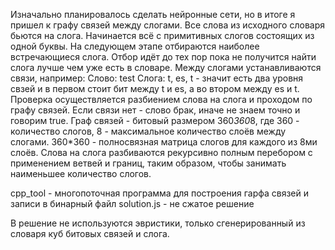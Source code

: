 Изначально планировалось сделать нейронные сети, но в итоге я пришел к графу связей между слогами.
Все слова из исходного словаря бьются на слога. Начинается всё с примитивных слогов состоящих из одной буквы. На следующем этапе отбираются наиболее встречающиеся слога. Отбор идёт до тех пор пока не получится найти слога лучше чем уже есть в словаре. Между слогами устанавливаются связи, например:
Слово: test 
Cлога: t, es, t - значит есть два уровня свзей и в первом стоит бит между t и es, а во втором между es и t.
Проверка осуществляется разбиением слова на слога и проходом по графу связей. Если связи нет - слово брак, иначе не знаем точно и говорим true.
Граф связей - битовый размером 360*360*8, где 360 - количество слогов, 8 - максимальное количество слоёв между слогами. 360*360 - полносвязная матрица слогов для каждого из 8ми слоёв.
Слова на слога разбиваются рекурсивно полным перебором с применением ветвей и границ, таким образом, чтобы занимать наименьшее количество слогов.

cpp_tool - многопоточная программа для построения гарфа связей и записи в бинарный файл
solution.js - не сжатое решение

В решение не используются эвристики, только сгенерированный из словаря куб битовых связей и слога.